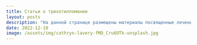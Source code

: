 ```yaml
---
title: Статьи о трихотилломании
layout: posts
description: "На данной странице размещены материалы посвященные лечению трихотилломании"
date: 2022-12-10
image: /assets/img/cathryn-lavery-fMD_Cru6OTk-unsplash.jpg
---
```

